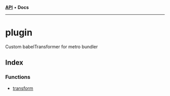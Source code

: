 [**API**](../API.md) • **Docs**

***

# plugin

Custom babelTransformer for metro bundler

## Index

### Functions

- [transform](functions/transform.md)
